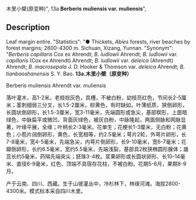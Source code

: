 木里小檗(原变种)",
13a.**Berberis muliensis var. muliensis**",

## Description
Leaf margin entire.
  "Statistics": "● Thickets, *Abies* forests, river beaches by forest margins; 2800-4300 m. Sichuan, Xizang, Yunnan.
  "Synonym": "*Berberis capillaris* Cox ex Ahrendt; *B. ludlowii* Ahrendt; *B. ludlowii* var. *capillaris* (Cox ex Ahrendt) Ahrendt; *B. ludlowii* var. *deleica* (Ahrendt) Ahrendt; *B. macrosepala* J. D. Hooker &amp; Thomson var. *deleica* Ahrendt; *B. tianbaoshanensis* S. Y. Bao.
**13a.木里小檗（原变种）**

Berberis muliensis Ahrendt var. muliensis

落叶灌木，高1-2米。老枝棕灰色，具槽，不被白粉，幼枝亮红色，节间长2-5厘米；茎刺细弱三分叉，长1.5-2厘米，棕黄色，有时缺如。叶薄纸质，狭倒卵形，长圆状倒卵形，长1.5-3厘米，宽3-11毫米，先端圆形或急尖，基部楔形，上面暗绿色，中脉扁平或微凹，背面灰绿色，被灰白粉，中脉隆起，两面侧脉和网脉显著，叶缘平展，全缘；叶柄长2-3毫米。花单生；花梗长1-3厘米，无白粉；花黄色；小苞片阔倒卵形，黄色，长宽相等，约2.5毫米；萼片2轮，外萼片卵形，长7-8毫米，宽4-5毫米，先端急尖，内萼片倒卵形，长9-10毫米，宽6-7毫米；花瓣倒卵形，长约6.5毫米，宽约5.5毫米，先端浅裂，基部具2枚狭椭圆形腺体；雄蕊长约5毫米，药隔先端突尖；胚珠3-4枚。浆果卵形或长圆状卵形、长10-14毫米、直径6-9毫米，红色、顶端不具宿存花柱，不被白粉。花期5-6月，果期8-9月。

产于云南、四川、西藏。生于山坡灌丛中，冷杉林下，林缘河滩。海拔2800-4300米。模式标本采自四川木里。
